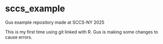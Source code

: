 # sccs_example
Gus example repository made at SCCS-NY 2025

This is my first time using git linked with R. Gus is making some changes to cause errors.


